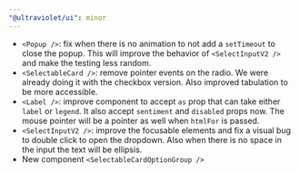```yaml
---
"@ultraviolet/ui": minor
---
```


- `<Popup />`: fix when there is no animation to not add a `setTimeout` to close the popup. This will improve the behavior of `<SelectInputV2 />` and make the testing less random.
- `<SelectableCard />`: remove pointer events on the radio. We were already doing it with the checkbox version. Also improved tabulation to be more accessible.
- `<Label />`: improve component to accept `as` prop that can take either `label` or `legend`. It also accept `sentiment` and `disabled` props now. The mouse pointer will be a pointer as well when `htmlFor` is passed.
- `<SelectInputV2 />`: improve the focusable elements and fix a visual bug to double click to open the dropdown. Also when there is no space in the input the text will be ellipsis.
- New component `<SelectableCardOptionGroup />`
